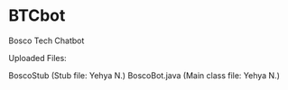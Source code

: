 # BTCbot
Bosco Tech Chatbot

Uploaded Files:

BoscoStub (Stub file: Yehya N.)
BoscoBot.java (Main class file: Yehya N.)

